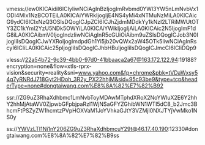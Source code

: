 vmess://ew0KICAidiI6ICIyIiwNCiAgInBzIjogImRvbmd0YWl3YW5nLmNvbVx1ODI4Mlx1NzBCOTEiLA0KICAiYWRkIjogIjE4NS4yMi4xNTMuNzMiLA0KICAicG9ydCI6ICIxNzQ3OSIsDQogICJpZCI6ICJhZjdmMDdkYy1kNzI2LTRiMWUtOTY3ZC1kYmI2YzU5NDk5OWYiLA0KICAiYWlkIjogIjAiLA0KICAic2N5IjogImF1dG8iLA0KICAibmV0IjogIndzIiwNCiAgInR5cGUiOiAibm9uZSIsDQogICJob3N0IjogIiIsDQogICJwYXRoIjogImdpdGh1Yi5jb20vQWx2aW45OTk5IiwNCiAgInRscyI6ICIiLA0KICAic25pIjogIiIsDQogICJhbHBuIjogIiIsDQogICJmcCI6ICIiDQp9

vless://22a54b72-9c39-4bb0-97d0-41bbaaca2a67@163.172.122.94:19188?encryption=none&flow=xtls-rprx-vision&security=reality&sni=www.yahoo.com&fp=chrome&pbk=tVDaWxsy54q7yRNRdJ718Gyt2HDoh_3R2y_PX22hhjM&sid=95c93be9&type=tcp&headerType=none#dongtaiwang.com%E8%8A%82%E7%82%B92

ssr://ZG9uZ3RhaXdhbmc1LmNvbToyMDAwMTphdXRoX2NoYWluX2E6Y2hhY2hhMjAtaWV0ZjpwbGFpbjpaRzl1WjNSaGFYZGhibWN1WTI5dC8_b2Jmc3BhcmFtPSZyZW1hcmtzPVpHOXVaM1JoYVhkaGJtY3VZMjl0NXJTYjVwMko1NS0y

ss://YWVzLTI1Ni1nY206ZG9uZ3RhaXdhbmcuY29t@46.17.40.190:12330#dongtaiwang.com%E8%8A%82%E7%82%B9ss
